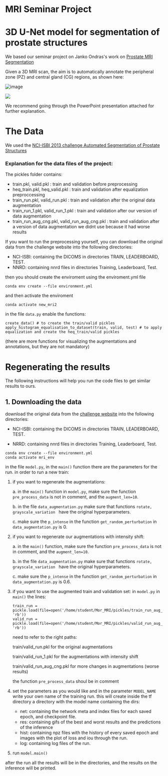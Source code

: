 #                                                                  MRI Seminar Project
#                                            3D U-Net model for segmentation of prostate structures

We based our seminar project on Janko Ondras's work on [Prostate MRI Segmentation](https://github.com/jancio/3D-U-Net-Prostate-Segmentation)

Given a 3D MRI scan, the aim is to automatically annotate the peripheral zone (PZ) and central gland (CG) regions, as shown here:


![image](https://github.com/MorTzadok/MRI_seminar/assets/104845635/34e3f042-acb7-430f-9be3-2323d55498e1)


![](./figs/segmentation_task.png)

We recommend going through the PowerPoint presentation attached for further explanation.


# The Data
We used the [NCI-ISBI 2013 challenge Automated Segmentation of Prostate Structures](https://wiki.cancerimagingarchive.net/display/Public/NCI-ISBI+2013+Challenge+-+Automated+Segmentation+of+Prostate+Structures)

### Explanation for the data files of the project:

The pickles folder contains:
 - train.pkl, valid.pkl : train and validation before preprocessing
 - heq_train.pkl, heq_valid.pkl : train and validation after equalization preproccessing
 - train_run.pkl, valid_run.pkl : train and validation after the original data augmentation
 - train_run_1.pkl, valid_run_1.pkl : train and validation after our version of data augmentation
 - train_run_aug_cng.pkl, valid_run_aug_cng.pkl : train and validation after a version of data augmentation we didnt use because it had worse results
    
If you want to run the preprocessing yourself, you can download the original data from the challenge website into the following directories:
- NCI-ISBI: containing the DICOMS in directories TRAIN, LEADERBOARD, TEST.
- NNRD: containing nnrd files in directories Training, Leaderboard, Test.

then you should create the enviroment using the enviroment.yml file

```
conda env create --file environment.yml
```

and then activate the enviroment

```
conda activate new_mri2
```
in the file ```data.py``` enable the functions:
```
create_data() # to create the train/valid pickles
apply_histogram_equalisation_to_dataset(train, valid, test) # to apply equalization and create the heq_train/valid pickles
```
(there are more functions for visualizing the augmentations and annotations, but they are not mandatory)


# Regenerating the results 
The following instructions will help you run the code files to get similar results to ours.
## 1. Downloading the data

download the original data from the [challenge website](https://wiki.cancerimagingarchive.net/display/Public/NCI-ISBI+2013+Challenge+-+Automated+Segmentation+of+Prostate+Structures) into the following directories:

- NCI-ISBI: containing the DICOMS in directories TRAIN, LEADERBOARD, TEST.

- NRRD: containing nnrd files in directories Training, Leaderboard, Test.
```
conda env create --file environment.yml
conda activate mri_env
```
in the file ```model.py```, in the ```main()``` function there are the parameters for the run.
in order to run a new train:

1. if you want to regenerate the augmentations:

   a. in the ```main()``` function in ```model.py```, make sure the function ```pre_process_data``` is not in comment, and the ```augment_len=10```.

   b. in the file ```data_augmentation.py``` make sure that functions ```rotate,  grayscale_variation ``` have the original hyperparameters.

   c. make sure the ```p_intense``` in the function ```get_random_perturbation``` in ```data_augmentation.py``` is 0.
   
2. if you want to regenerate our augmentations with intensity shift:

   a. in the ```main()``` function, make sure the function ```pre_process_data``` is not in comment, and the ```augment_len=10```.

   b. in the file ```data_augmentation.py``` make sure that functions ```rotate,  grayscale_variation ``` have the original hyperparameters.

   c. make sure the ```p_intense``` in the function ```get_random_perturbation``` in ```data_augmentation.py``` is 0.6.

3. if you want to use the augmented train and validation set:
   in ```model.py``` in ```main()``` the lines:
   ```
   train_run = pickle.load(file=open('/home/student/Mor_MRI/pickles/train_run_aug_cng.pkl', 'rb'))
   valid_run = pickle.load(file=open('/home/student/Mor_MRI/pickles/valid_run_aug_cng.pkl', 'rb'))
   ```
   need to refer to the right paths:

   train/valid_run.pkl for the original augmentations

   train/valid_run_1.pkl for the augmentations with intensity shift

   train/valid_run_aug_cng.pkl for more changes in augmentations (worse results)


    the function ```pre_process_data``` shoul be in comment
   
5. set the parameters as you would like and in the parameter ```MODEL_NAME``` write your own name of the training run. this will create inside the tf directory a directory     with the model name containing the dirs:
   - net: containing the network meta and index files for each saved epoch, and checkpoint file.
   - res: containing gifs of the best and worst results and the predictions of the inference
   - hist: containing npz files with the history of every saved epoch and images with the plot of loss and iou through the run.
   - log: containing log files of the run.

 6. run ```model.main()```

   after the run all the results will be in the directories, and the results on the inference will be printed.
